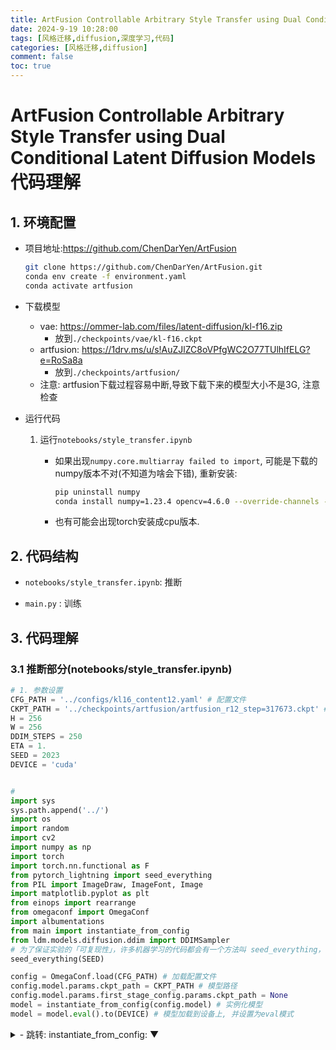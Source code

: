 ```yaml
---
title: ArtFusion Controllable Arbitrary Style Transfer using Dual Conditional Latent Diffusion Models代码理解
date: 2024-9-19 10:28:00
tags: [风格迁移,diffusion,深度学习,代码]
categories: [风格迁移,diffusion]
comment: false
toc: true
---
```

#
<!--more-->

# ArtFusion Controllable Arbitrary Style Transfer using Dual Conditional Latent Diffusion Models代码理解

## 1. 环境配置
- 项目地址:https://github.com/ChenDarYen/ArtFusion

    ```bash
    git clone https://github.com/ChenDarYen/ArtFusion.git
    conda env create -f environment.yaml
    conda activate artfusion
    ```

- 下载模型

    - vae: https://ommer-lab.com/files/latent-diffusion/kl-f16.zip
        - 放到`./checkpoints/vae/kl-f16.ckpt`
    - artfusion: https://1drv.ms/u/s!AuZJlZC8oVPfgWC2O77TUlhIfELG?e=RoSa8a
        - 放到`./checkpoints/artfusion/`
    - 注意: artfusion下载过程容易中断,导致下载下来的模型大小不是3G, 注意检查

- 运行代码

    1. 运行`notebooks/style_transfer.ipynb`

        - 如果出现`numpy.core.multiarray failed to import`, 可能是下载的numpy版本不对(不知道为啥会下错), 重新安装:
            ```bash
            pip uninstall numpy
            conda install numpy=1.23.4 opencv=4.6.0 --override-channels -c defaults -c pytorch
            ```
        - 也有可能会出现torch安装成cpu版本.

## 2. 代码结构

- `notebooks/style_transfer.ipynb`: 推断

- `main.py` : 训练

## 3. 代码理解

### 3.1 推断部分(notebooks/style_transfer.ipynb)
```python
# 1. 参数设置
CFG_PATH = '../configs/kl16_content12.yaml' # 配置文件
CKPT_PATH = '../checkpoints/artfusion/artfusion_r12_step=317673.ckpt' # 模型路径
H = 256
W = 256
DDIM_STEPS = 250
ETA = 1.
SEED = 2023
DEVICE = 'cuda'


# 
import sys
sys.path.append('../')
import os
import random
import cv2
import numpy as np
import torch
import torch.nn.functional as F
from pytorch_lightning import seed_everything
from PIL import ImageDraw, ImageFont, Image
import matplotlib.pyplot as plt
from einops import rearrange
from omegaconf import OmegaConf
import albumentations
from main import instantiate_from_config
from ldm.models.diffusion.ddim import DDIMSampler
# 为了保证实验的「可复现性」，许多机器学习的代码都会有一个方法叫 seed_everything，这个方法尝试固定随机种子以让一些随机的过程在每一次的运行中产生相同的结果。
seed_everything(SEED)

config = OmegaConf.load(CFG_PATH) # 加载配置文件
config.model.params.ckpt_path = CKPT_PATH # 模型路径
config.model.params.first_stage_config.params.ckpt_path = None
model = instantiate_from_config(config.model) # 实例化模型
model = model.eval().to(DEVICE) # 模型加载到设备上, 并设置为eval模式
```

<details><summary>
- 跳转: instantiate_from_config: &#9660
</summary>

```python
def instantiate_from_config(config): #传入的是config.model
    if not "target" in config: # 检查配置文件中是否有target字段
        raise KeyError("Expected key `target` to instantiate.")
    # 返回两个参数, 第一个是模型, 第二个是模型的参数字典
    return get_obj_from_str(config["target"])(**config.get("params", dict()))

def get_obj_from_str(string, reload=False): # 传入的是config.model.target
    module, cls = string.rsplit(".", 1) # 从右边开始分割, 分割一次
    # module = ldm.models.diffusion.dual_cond_ddpm
    # cls = DualCondDDPM
    if reload:
        module_imp = importlib.import_module(module)
        importlib.reload(module_imp)
    # 动态获取对象的属性值
    # importlib.import_module() 用于动态导入模块, 相当于 import 语句的动态版本
    # getattr() 函数用于返回一个对象属性值
    # 这里将ldm.models.diffusion.dual_cond_ddpm模块导入, 并获取这个文件的一个属性: DualCondDDPM类
    # 为什么要这么麻烦?
    return getattr(importlib.import_module(module, package=None), cls)
```
</details>

